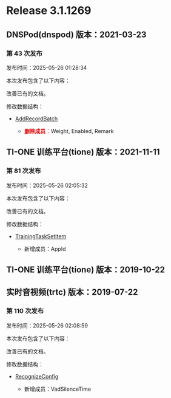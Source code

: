 # Release 3.1.1269

## DNSPod(dnspod) 版本：2021-03-23

### 第 43 次发布

发布时间：2025-05-26 01:28:34

本次发布包含了以下内容：

改善已有的文档。

修改数据结构：

* [AddRecordBatch](https://cloud.tencent.com/document/api/1427/56185#AddRecordBatch)

	* <font color="#dd0000">**删除成员**：</font>Weight, Enabled, Remark




## TI-ONE 训练平台(tione) 版本：2021-11-11

### 第 81 次发布

发布时间：2025-05-26 02:05:32

本次发布包含了以下内容：

改善已有的文档。

修改数据结构：

* [TrainingTaskSetItem](https://cloud.tencent.com/document/api/851/75051#TrainingTaskSetItem)

	* 新增成员：AppId




## TI-ONE 训练平台(tione) 版本：2019-10-22



## 实时音视频(trtc) 版本：2019-07-22

### 第 110 次发布

发布时间：2025-05-26 02:08:59

本次发布包含了以下内容：

改善已有的文档。

修改数据结构：

* [RecognizeConfig](https://cloud.tencent.com/document/api/647/44055#RecognizeConfig)

	* 新增成员：VadSilenceTime




